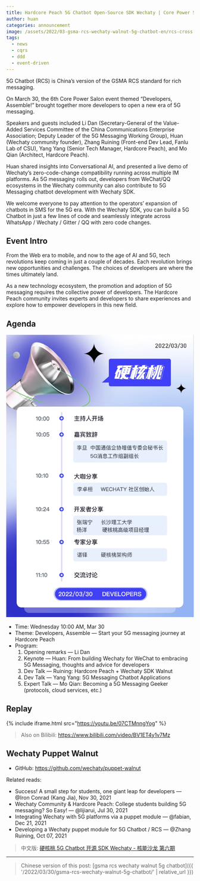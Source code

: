 ```yaml
---
title: Hardcore Peach 5G Chatbot Open-Source SDK Wechaty | Core Power Salon 6
author: huan
categories: announcement
image: /assets/2022/03-gsma-rcs-wechaty-walnut-5g-chatbot-en/rcs-cross.webp
tags:
  - news
  - cqrs
  - ddd
  - event-driven
---
```


5G Chatbot (RCS) is China’s version of the GSMA RCS standard for rich messaging.

On March 30, the 6th Core Power Salon event themed “Developers, Assemble!” brought together more developers to open a new era of 5G messaging.

Speakers and guests included Li Dan (Secretary-General of the Value-Added Services Committee of the China Communications Enterprise Association; Deputy Leader of the 5G Messaging Working Group), Huan (Wechaty community founder), Zhang Ruining (Front-end Dev Lead, Fanlu Lab of CSU), Yang Yang (Senior Tech Manager, Hardcore Peach), and Mo Qian (Architect, Hardcore Peach).

Huan shared insights into Conversational AI, and presented a live demo of Wechaty’s zero-code-change compatibility running across multiple IM platforms. As 5G messaging rolls out, developers from WeChat/QQ ecosystems in the Wechaty community can also contribute to 5G Messaging chatbot development with Wechaty SDK.

We welcome everyone to pay attention to the operators’ expansion of chatbots in SMS for the 5G era. With the Wechaty SDK, you can build a 5G Chatbot in just a few lines of code and seamlessly integrate across WhatsApp / Wechaty / Gitter / QQ with zero code changes.

## Event Intro

From the Web era to mobile, and now to the age of AI and 5G, tech revolutions keep coming in just a couple of decades. Each revolution brings new opportunities and challenges. The choices of developers are where the times ultimately land.

As a new technology ecosystem, the promotion and adoption of 5G messaging requires the collective power of developers. The Hardcore Peach community invites experts and developers to share experiences and explore how to empower developers in this new field.

## Agenda

![Agenda](/assets/2022/03-gsma-rcs-wechaty-walnut-5g-chatbot-en/agenda.webp)

- Time: Wednesday 10:00 AM, Mar 30
- Theme: Developers, Assemble — Start your 5G messaging journey at Hardcore Peach
- Program:
  1. Opening remarks — Li Dan
  1. Keynote — Huan: From building Wechaty for WeChat to embracing 5G Messaging, thoughts and advice for developers
  1. Dev Talk — Ruining: Hardcore Peach + Wechaty SDK Walnut
  1. Dev Talk — Yang Yang: 5G Messaging Chatbot Applications
  1. Expert Talk — Mo Qian: Becoming a 5G Messaging Geeker (protocols, cloud services, etc.)

## Replay

{% include iframe.html src="https://youtu.be/07CTMnngYog" %}

> Also on Bilibili: <https://www.bilibili.com/video/BV1ET4y1v7Mz>

## Wechaty Puppet Walnut

- GitHub: <https://github.com/wechaty/puppet-walnut>

Related reads:

- Success! A small step for students, one giant leap for developers — @Iron Conrad (Kang Jia), Nov 30, 2021
- Wechaty Community & Hardcore Peach: College students building 5G messaging? So Easy! — @lijiarui, Jul 30, 2021
- Integrating Wechaty with 5G platforms via a puppet module — @fabian, Dec 21, 2021
- Developing a Wechaty puppet module for 5G Chatbot / RCS — @Zhang Ruining, Oct 07, 2021

> 中文版: [硬核桃 5G Chatbot 开源 SDK Wechaty - 核能沙龙 第六期](/2022/03/30/gsma-rcs-wechaty-walnut-5g-chatbot/)

---

> Chinese version of this post: [gsma rcs wechaty walnut 5g chatbot]({{ '/2022/03/30/gsma-rcs-wechaty-walnut-5g-chatbot/' | relative_url }})
